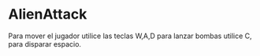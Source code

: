 # AlienAttack
Para mover el jugador utilice las teclas W,A,D para lanzar bombas utilice C, para disparar espacio.

